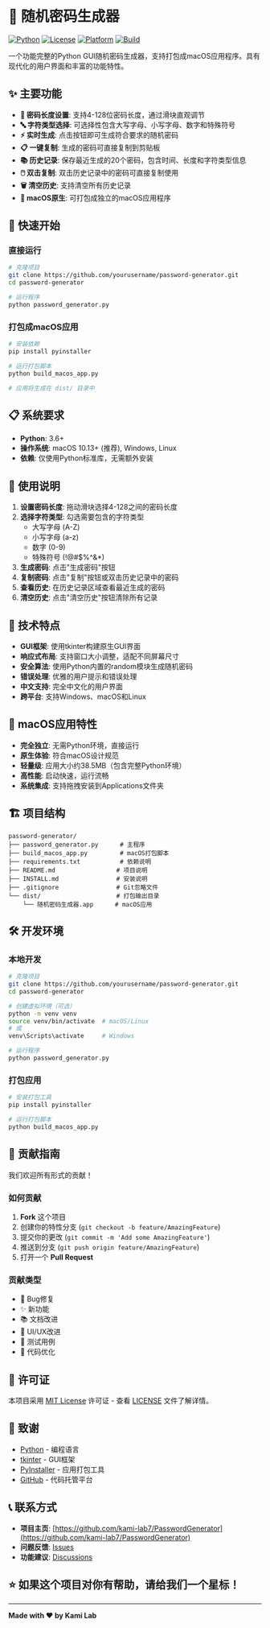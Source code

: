 # 🔐 随机密码生成器

[![Python](https://img.shields.io/badge/Python-3.6+-blue.svg)](https://www.python.org/downloads/)
[![License](https://img.shields.io/badge/License-MIT-green.svg)](LICENSE)
[![Platform](https://img.shields.io/badge/Platform-macOS-lightgrey.svg)](https://www.apple.com/macos/)
[![Build](https://img.shields.io/badge/Build-PyInstaller-orange.svg)](https://pyinstaller.org/)

一个功能完整的Python GUI随机密码生成器，支持打包成macOS应用程序。具有现代化的用户界面和丰富的功能特性。

## ✨ 主要功能

- **🔢 密码长度设置**: 支持4-128位密码长度，通过滑块直观调节
- **🔤 字符类型选择**: 可选择性包含大写字母、小写字母、数字和特殊符号
- **⚡ 实时生成**: 点击按钮即可生成符合要求的随机密码
- **📋 一键复制**: 生成的密码可直接复制到剪贴板
- **📚 历史记录**: 保存最近生成的20个密码，包含时间、长度和字符类型信息
- **🖱️ 双击复制**: 双击历史记录中的密码可直接复制使用
- **🗑️ 清空历史**: 支持清空所有历史记录
- **🍎 macOS原生**: 可打包成独立的macOS应用程序

## 🚀 快速开始

### 直接运行

```bash
# 克隆项目
git clone https://github.com/yourusername/password-generator.git
cd password-generator

# 运行程序
python password_generator.py
```

### 打包成macOS应用

```bash
# 安装依赖
pip install pyinstaller

# 运行打包脚本
python build_macos_app.py

# 应用将生成在 dist/ 目录中
```

## 📋 系统要求

- **Python**: 3.6+
- **操作系统**: macOS 10.13+ (推荐), Windows, Linux
- **依赖**: 仅使用Python标准库，无需额外安装

## 🎯 使用说明

1. **设置密码长度**: 拖动滑块选择4-128之间的密码长度
2. **选择字符类型**: 勾选需要包含的字符类型
   - 大写字母 (A-Z)
   - 小写字母 (a-z)
   - 数字 (0-9)
   - 特殊符号 (!@#$%^&*)
3. **生成密码**: 点击"生成密码"按钮
4. **复制密码**: 点击"复制"按钮或双击历史记录中的密码
5. **查看历史**: 在历史记录区域查看最近生成的密码
6. **清空历史**: 点击"清空历史"按钮清除所有记录

## 🔧 技术特点

- **GUI框架**: 使用tkinter构建原生GUI界面
- **响应式布局**: 支持窗口大小调整，适配不同屏幕尺寸
- **安全算法**: 使用Python内置的random模块生成随机密码
- **错误处理**: 优雅的用户提示和错误处理
- **中文支持**: 完全中文化的用户界面
- **跨平台**: 支持Windows、macOS和Linux

## 📱 macOS应用特性

- **完全独立**: 无需Python环境，直接运行
- **原生体验**: 符合macOS设计规范
- **轻量级**: 应用大小约38.5MB（包含完整Python环境）
- **高性能**: 启动快速，运行流畅
- **系统集成**: 支持拖拽安装到Applications文件夹

## 🏗️ 项目结构

```
password-generator/
├── password_generator.py      # 主程序
├── build_macos_app.py         # macOS打包脚本
├── requirements.txt           # 依赖说明
├── README.md                 # 项目说明
├── INSTALL.md                # 安装说明
├── .gitignore                # Git忽略文件
└── dist/                     # 打包输出目录
    └── 随机密码生成器.app      # macOS应用
```

## 🛠️ 开发环境

### 本地开发

```bash
# 克隆项目
git clone https://github.com/yourusername/password-generator.git
cd password-generator

# 创建虚拟环境（可选）
python -m venv venv
source venv/bin/activate  # macOS/Linux
# 或
venv\Scripts\activate     # Windows

# 运行程序
python password_generator.py
```

### 打包应用

```bash
# 安装打包工具
pip install pyinstaller

# 运行打包脚本
python build_macos_app.py
```

## 🤝 贡献指南

我们欢迎所有形式的贡献！

### 如何贡献

1. **Fork** 这个项目
2. 创建你的特性分支 (`git checkout -b feature/AmazingFeature`)
3. 提交你的更改 (`git commit -m 'Add some AmazingFeature'`)
4. 推送到分支 (`git push origin feature/AmazingFeature`)
5. 打开一个 **Pull Request**

### 贡献类型

- 🐛 Bug修复
- ✨ 新功能
- 📚 文档改进
- 🎨 UI/UX改进
- 🧪 测试用例
- 🔧 代码优化

## 📄 许可证

本项目采用 [MIT License](LICENSE) 许可证 - 查看 [LICENSE](LICENSE) 文件了解详情。

## 🙏 致谢

- [Python](https://www.python.org/) - 编程语言
- [tkinter](https://docs.python.org/3/library/tkinter.html) - GUI框架
- [PyInstaller](https://pyinstaller.org/) - 应用打包工具
- [GitHub](https://github.com/) - 代码托管平台

## 📞 联系方式

- **项目主页**: [https://github.com/kami-lab7/PasswordGenerator](https://github.com/kami-lab7/PasswordGenerator)
- **问题反馈**: [Issues](https://github.com/kami-lab7/PasswordGenerator/issues)
- **功能建议**: [Discussions](https://github.com/kami-lab7/PasswordGenerator/discussions)

## ⭐ 如果这个项目对你有帮助，请给我们一个星标！

---

**Made with ❤️ by Kami Lab**
